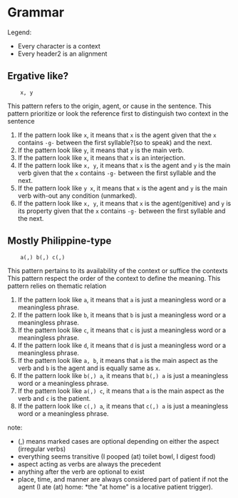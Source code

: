 # Grammar

Legend:
- Every character is a context
- Every header2 is an alignment

## Ergative like?

```
    x, y
```

This pattern refers to the origin, agent, or cause in the sentence.
This pattern prioritize or look the reference first to distinguish two context in the sentence

1. If the pattern look like `x`, it means that `x` is the agent given that the `x` contains `-g-` between the first syllable?(so to speak) and the next.
1. If the pattern look like `y`, it means that `y` is the main verb.
1. If the pattern look like `x`, it means that `x` is an interjection.
1. If the pattern look like `x, y`, it means that `x` is the agent and `y` is the main verb given that the `x` contains `-g-` between the first syllable and the next.
1. If the pattern look like `y x`, it means that `x` is the agent and `y` is the main verb with-out any condition (unmarked).
1. If the pattern look like `x, y`, it means that `x` is the agent(genitive) and `y` is its property given that the `x` contains `-g-` between the first syllable and the next.

## Mostly Philippine-type
```
    a(,) b(,) c(,)
```

This pattern pertains to its availability of the context or suffice the contexts
This pattern respect the order of the context to define the meaning.
This pattern relies on thematic relation

1. If the pattern look like `a`, it means that `a` is just a meaningless word or a meaningless phrase.
1. If the pattern look like `b`, it means that `b` is just a meaningless word or a meaningless phrase.
1. If the pattern look like `c`, it means that `c` is just a meaningless word or a meaningless phrase.
1. If the pattern look like `d`, it means that `d` is just a meaningless word or a meaningless phrase.
1. If the pattern look like `a, b`, it means that `a` is the main aspect as the verb and `b` is the agent and is equally same as `x`.
1. If the pattern look like `b(,) a`, it means that `b(,) a` is just a meaningless word or a meaningless phrase.
1. If the pattern look like `a(,) c`, it means that `a` is the main aspect as the verb and `c` is the patient.
1. If the pattern look like `c(,) a`, it means that `c(,) a` is just a meaningless word or a meaningless phrase.

note:
- (,) means marked cases are optional depending on either the aspect (irregular verbs)
- everything seems transitive (I pooped (at) toilet bowl, I digest food)
- aspect acting as verbs are always the precedent
- anything after the verb are optional to exist
- place, time, and manner are always considered part of patient if not the agent (I ate (at) home: *the "at home" is a locative patient trigger).
